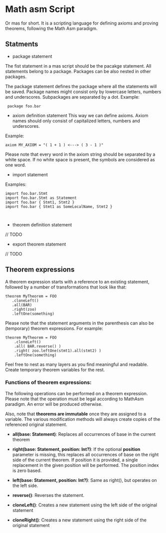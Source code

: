 # Math asm Script

Or mas for short. It is a scripting language for defining
axioms and proving theorems, following the Math Asm paradigm.


## Statments

- package statement

The fist statement in a mas script should be the  pacakge statement.
All statements belong to a package. Packages can be also nested in other packages.

The package statement defines the package where all the statements will be saved.
Package names might consist only by lowercase letters, numbers and underscores.
Subpackages are separated by a dot.
Example:

``` package foo.bar```


- axiom definition statement
This way we can define axioms. Axiom names should only consist of capitalized
letters, numbers and underscores.

Example:

```axiom MY_AXIOM = "( 1 + 1 ) <---> ( 3 - 1 )" ```

Please note that every word in the axiom string should be 
separated by a white space. If no white space is present,
the symbols are considered as one word.

- import statement

 Examples:
 ```
import foo.bar.Stmt
import foo.bar.Stmt as Statement
import foo.bar { Stmt1, Stmt2 }
import foo.bar { Stmt1 as SomeLocalName, Stmt2 }



```
 
 - theorem definition statement
 
 // TODO
 
 - export theorem statement
 
 // TODO
 
 
 ## Theorem expressions
 A theorem expression starts with a reference to an existing statement,
 followed by a number of transformations that look like that:
 
 ```
theorem MyTheorem = FOO
    .cloneLeft()
    .all(BAR)
    .right(zoo)
    .leftOne(something)
```

Please note that the statement arguments in the parenthesis
can also be (temporary) theorem expressions. For example:

```
theorem MyTheorem = FOO
    .cloneLeft()
    .all( BAR.reverse() )
    .right( zoo.leftOne(stmt1).all(stmt2) )
    .leftOne(something)
```

Feel free to nest as many layers as you find meaningful
and readable.
Create temporary theorem variables for the rest.


### Functions of theorem expressions:
The following operations can be performed on a theorem expression.
Please note that the operation must be legal according to MathAsm paradigm.
An error will be produced otherwise.

Also, note that **theorems are immutable** once they are assigned to a variable.
The various modification methods will always create copies of the
referenced original statement.

- **all(base: Statement)**: Replaces all occurrences of base in the current theorem

- **right(base: Statement, position: Int?)**:
If the optional **position** parameter is missing, this replaces all
occurrences of base on the right side of the current theorem.
If position it is provided, a single replacement in the given position
will be performed. The position index is zero based.

- **left(base: Statement, position: Int?)**:
Same as right(), but operates on the left side.

- **reverse()**:
Reverses the statement.

- **cloneLeft()**:
Creates a new statement using the left side of the original statement

- **cloneRight()**:
Creates a new statement using the right side of the original statement

